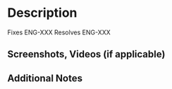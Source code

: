# Description

<!-- Please include a summary of the change and which issue is fixed. Also, list any dependencies that are required for this change. -->

Fixes ENG-XXX
Resolves ENG-XXX

## Screenshots, Videos (if applicable)

<!-- Include any relevant screenshots or GIFs here. -->

## Additional Notes

<!-- Add any other notes about the PR here. -->
